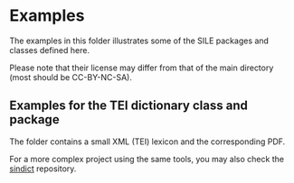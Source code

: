 # Examples

The examples in this folder illustrates some of the SILE packages and classes
defined here.

Please note that their license may differ from that of the main directory (most should
be CC-BY-NC-SA).

## Examples for the TEI dictionary class and package

The folder contains a small XML (TEI) lexicon and the corresponding PDF.

For a more complex project using the same tools, you may also check
the [sindict](https://omikhleia.github.io/sindict/) repository.
